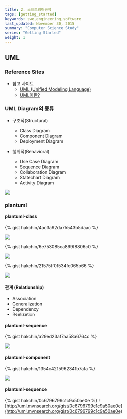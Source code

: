 ```yaml
---
title: 2. 소프트웨어공학
tags: [getting_started]
keywords: swe,engineering,software
last_updated: November 30, 2015
summary: "Computer Science Study"
series: "Getting Started"
weight: 1
---
```


## UML

### Reference Sites

* 참고 사이트
  * [UML (Unified Modeling Language)](http://blog.naver.com/hermet/220120846602)
  * [UML이란?](http://onecellboy.tistory.com/334)


### UML Diagram의 종류
* 구조적(Structural)
  * Class Diagram
  * Component Diagram
  * Deployment Diagram

* 행위적(Behavioral)
  * Use Case Diagram
  * Sequence Diagram
  * Collaboration Diagram
  * Statechart Diagram
  * Activity Diagram

<img src="https://docs.google.com/drawings/d/1sHxXx348RH4OHnhrOPMJJPgERLhGG39cBz9hKTQ85p8/pub?w=960&amp;h=514">

### plantuml

#### plantuml-class

{% gist hakchin/4ac3a92da75543b5daac %}

![](http://uml.mvnsearch.org/gist/4ac3a92da75543b5daac)

{% gist hakchin/6e753085ca869f8806c0 %}

![](http://uml.mvnsearch.org/gist/6e753085ca869f8806c0)

{% gist hakchin/21575ff0f534fc065b66 %}

![](http://uml.mvnsearch.org/gist/21575ff0f534fc065b66)

#### 관계 (Relationship)

* Association
* Generalization
* Dependency
* Realization


#### plantuml-sequence

{% gist hakchin/a29ed23af7aa58a6764c %}

![](http://uml.mvnsearch.org/gist/a29ed23af7aa58a6764c)


#### plantuml-component

{% gist hakchin/1354c4215962341b7afa %}

![](http://uml.mvnsearch.org/gist/1354c4215962341b7afa)



#### plantuml-sequence

{% gist hakchin/0c6796799c1c9a50ae0e %}
![http://uml.mvnsearch.org/gist/0c6796799c1c9a50ae0e](http://uml.mvnsearch.org/gist/0c6796799c1c9a50ae0e)

